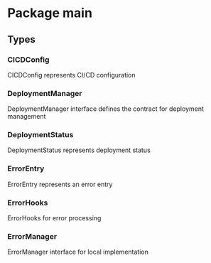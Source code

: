 # Package main

## Types

### CICDConfig

CICDConfig represents CI/CD configuration


### DeploymentManager

DeploymentManager interface defines the contract for deployment management


### DeploymentStatus

DeploymentStatus represents deployment status


### ErrorEntry

ErrorEntry represents an error entry


### ErrorHooks

ErrorHooks for error processing


### ErrorManager

ErrorManager interface for local implementation


